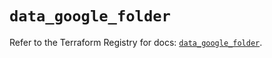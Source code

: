# `data_google_folder`

Refer to the Terraform Registry for docs: [`data_google_folder`](https://registry.terraform.io/providers/hashicorp/google-beta/6.36.1/docs/data-sources/google_folder).
